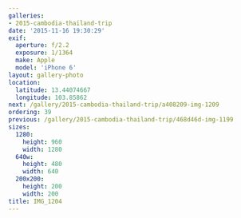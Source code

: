 ```yaml
---
galleries:
- 2015-cambodia-thailand-trip
date: '2015-11-16 19:30:29'
exif:
  aperture: f/2.2
  exposure: 1/1364
  make: Apple
  model: 'iPhone 6'
layout: gallery-photo
location:
  latitude: 13.44074667
  longitude: 103.85862
next: /gallery/2015-cambodia-thailand-trip/a408209-img-1209
ordering: 39
previous: /gallery/2015-cambodia-thailand-trip/468d46d-img-1199
sizes:
  1280:
    height: 960
    width: 1280
  640w:
    height: 480
    width: 640
  200x200:
    height: 200
    width: 200
title: IMG_1204
---
```

